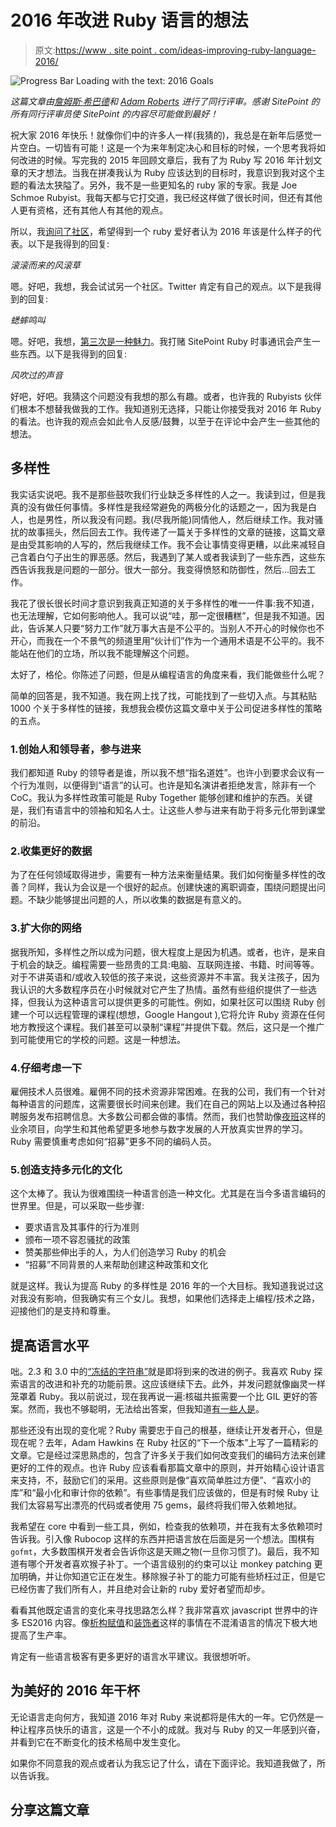 # 2016 年改进 Ruby 语言的想法

> 原文:[https://www . site point . com/ideas-improving-ruby-language-2016/](https://www.sitepoint.com/ideas-improving-ruby-language-2016/)

![Progress Bar Loading with the text: 2016 Goals](../Images/c129e078d01b0d5ed1650ba1f05d8bb1.png)

*这篇文章由[詹姆斯·希巴德](https://www.sitepoint.com/author/jhibbard)和 [Adam Roberts](https://www.sitepoint.com/author/aroberts) 进行了同行评审。感谢 SitePoint 的所有同行评审员使 SitePoint 的内容尽可能做到最好！*

祝大家 2016 年快乐！就像你们中的许多人一样(我猜的)，我总是在新年后感觉一片空白。一切皆有可能！这是一个为来年制定决心和目标的时候，一个思考我将如何改进的时候。写完我的 2015 年回顾文章后，我有了为 Ruby 写 2016 年计划文章的天才想法。当我在拼凑我认为 Ruby 应该达到的目标时，我意识到我对这个主题的看法太狭隘了。另外，我不是一些更知名的 ruby 家的专家。我是 Joe Schmoe Rubyist。我每天都与它打交道，我已经这样做了很长时间，但还有其他人更有资格，还有其他人有其他的观点。

所以，我[询问了社区](https://www.sitepoint.com/community/t/what-should-be-in-rubys-2016-backlog/210430)，希望得到一个 ruby 爱好者认为 2016 年该是什么样子的代表。以下是我得到的回复:

*滚滚而来的风滚草*

嗯。好吧，我想，我会试试另一个社区。Twitter 肯定有自己的观点。以下是我得到的回复:

*蟋蟀鸣叫*

嗯。好吧，我想，[第三次是一种魅力](https://go.sitepoint.com/t/ViewEmail/y/6782693C68029F64/3A9B137DDF3D32C4942A2DF08F503B7C)。我打赌 SitePoint Ruby 时事通讯会产生一些东西。以下是我得到的回复:

*风吹过的声音*

好吧，好吧。我猜这个问题没有我想的那么有趣。或者，也许我的 Rubyists 伙伴们根本不想替我做我的工作。我知道别无选择，只能让你接受我对 2016 年 Ruby 的看法。也许我的观点会如此令人反感/鼓舞，以至于在评论中会产生一些其他的想法。

## 多样性

我实话实说吧。我不是那些鼓吹我们行业缺乏多样性的人之一。我读到过，但是我真的没有做任何事情。多样性是我经常避免的两极分化的话题之一，因为我是白人，也是男性，所以我没有问题。我(尽我所能)同情他人，然后继续工作。我对骚扰的故事摇头，然后回去工作。我传递了一篇关于多样性的文章的链接，这篇文章是由受其影响的人写的，然后我继续工作。我不会让事情变得更糟，以此来减轻自己含着白勺子出生的罪恶感。然后，我遇到了某人或者我读到了一些东西，这些东西告诉我我是问题的一部分。很大一部分。我变得愤怒和防御性，然后…回去工作。

我花了很长很长时间才意识到我真正知道的关于多样性的唯一一件事:我不知道，也无法理解，它如何影响他人。我可以说“哇，那一定很糟糕”，但是我不知道。因此，告诉某人只要“努力工作”就万事大吉是不公平的。当别人不开心的时候你也不开心，而我在一个不景气的频道里用“伙计们”作为一个通用术语是不公平的。我不能站在他们的立场，所以我不能理解这个问题。

太好了，格伦。你陈述了问题，但是从编程语言的角度来看，我们能做些什么呢？

简单的回答是，我不知道。我在网上找了找，可能找到了一些切入点。与其粘贴 1000 个关于多样性的链接，我想我会模仿这篇文章中关于公司促进多样性的策略的五点。

### 1.创始人和领导者，参与进来

我们都知道 Ruby 的领导者是谁，所以我不想“指名道姓”。也许小到要求会议有一个行为准则，以便得到“语言”的认可。也许是知名演讲者拒绝发言，除非有一个 CoC。我认为多样性政策可能是 Ruby Together 能够创建和维护的东西。关键是，我们有语言中的领袖和知名人士。让这些人参与进来有助于将多元化带到课堂的前沿。

### 2.收集更好的数据

为了在任何领域取得进步，需要有一种方法来衡量结果。我们如何衡量多样性的改善？同样，我认为会议是一个很好的起点。创建快速的离职调查，围绕问题提出问题。不缺少能够提出问题的人，所以收集的数据是有意义的。

### 3.扩大你的网络

据我所知，多样性之所以成为问题，很大程度上是因为机遇。或者，也许，是来自于机会的缺乏。编程需要一些昂贵的工具:电脑、互联网连接、书籍、时间等等。对于不讲英语和/或收入较低的孩子来说，这些资源并不丰富。我关注孩子，因为我认识的大多数程序员在小时候就对它产生了热情。虽然有些组织提供了一些选择，但我认为这种语言可以提供更多的可能性。例如，如果社区可以围绕 Ruby 创建一个可以远程管理的课程(想想，Google Hangout ),它将允许 Ruby 资源在任何地方教授这个课程。我们甚至可以录制“课程”并提供下载。然后，这只是一个推广到可能使用它的学校的问题。这是一种想法。

### 4.仔细考虑一下

雇佣技术人员很难。雇佣不同的技术资源非常困难。在我的公司，我们有一个针对每种语言的问题库，这需要很长时间来创建。我们在自己的网站上以及通过各种招聘服务发布招聘信息。大多数公司都会做的事情。然而，我们也赞助像[夜班](http://skookum.com/blog/skookum-night-shift)这样的业余项目，向学生和其他希望更多地参与数字发展的人开放真实世界的学习。Ruby 需要慎重考虑如何“招募”更多不同的编码人员。

### 5.创造支持多元化的文化

这个太棒了。我认为很难围绕一种语言创造一种文化。尤其是在当今多语言编码的世界里。但是，可以采取一些步骤:

*   要求语言及其事件的行为准则
*   颁布一项不容忍骚扰的政策
*   赞美那些伸出手的人，为人们创造学习 Ruby 的机会
*   “招募”不同背景的人来帮助创建这种政策和文化

就是这样。我认为提高 Ruby 的多样性是 2016 年的一个大目标。我知道我说过这对我没有影响，但我确实有三个女儿。我想，如果他们选择走上编程/技术之路，迎接他们的是支持和尊重。

## 提高语言水平

咄。2.3 和 3.0 中的[“冻结的字符串”](https://wyeworks.com/blog/2015/12/1/immutable-strings-in-ruby-2-dot-3)就是即将到来的改进的例子。我喜欢 Ruby 探索语言的改进和补充的功能前景。这应该继续下去。此外，并发问题就像幽灵一样笼罩着 Ruby。我以前说过，现在我再说一遍:核磁共振需要一个比 GIL 更好的答案。然而，我也不够聪明，无法给出答案，但我知道[有一些人是](https://github.com/matz/streem)。

那些还没有出现的变化呢？Ruby 需要忠于自己的根基，继续让开发者开心，但是现在呢？去年，Adam Hawkins 在 Ruby 社区的“下一个版本”上写了一篇精彩的文章。它是经过深思熟虑的，包含了许多关于我们如何改变我们的编码方法来创建更好的工件的观点。也许 Ruby 应该看看那篇文章中的原则，并开始精心设计语言来支持，不，鼓励它们的采用。这些原则是像“喜欢简单胜过方便”、“喜欢小的库”和“最小化和审计你的依赖”。有些事情是我们应该做的，但是有时候 Ruby 让我们太容易写出漂亮的代码或者使用 75 gems，最终将我们带入依赖地狱。

我希望在 core 中看到一些工具，例如，检查我的依赖项，并在我有太多依赖项时告诉我。引入像 Rubocop 这样的东西并把语言放在后面是另一个想法。围棋有`gofmt`，大多数围棋开发者会告诉你这是天赐之物(一旦你习惯了)。最后，我不知道有哪个开发者喜欢猴子补丁。一个语言级别的约束可以让 monkey patching 更加明确，并让你知道它正在发生。移除猴子补丁的能力可能有些矫枉过正，但是它已经伤害了我们所有人，并且绝对会让新的 ruby 爱好者望而却步。

看看其他既定语言的变化来寻找思路怎么样？我非常喜欢 javascript 世界中的许多 ES2016 内容。像[析构赋值](https://developer.mozilla.org/en-US/docs/Web/JavaScript/Reference/Operators/Destructuring_assignment)和[装饰者](https://medium.com/google-developers/exploring-es7-decorators-76ecb65fb841#.nbxeyyey1)这样的事情在不混淆语言的情况下极大地提高了生产率。

肯定有一些语言极客有更多更好的语言水平建议。我很想听听。

## 为美好的 2016 年干杯

无论语言走向何方，我知道 2016 年对 Ruby 来说都将是伟大的一年。它仍然是一种让程序员快乐的语言，这是一个不小的成就。我对与 Ruby 的又一年感到兴奋，并看到它在不断变化的技术格局中发生变化。

如果你不同意我的观点或者认为我忘记了什么，请在下面评论。我知道我做了，所以告诉我。

## 分享这篇文章